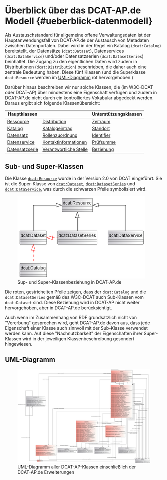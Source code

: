 # Überblick über das DCAT-AP.de Modell {#ueberblick-datenmodell}

Als Austauschstandard für allgemeine offene Verwaltungsdaten ist der Hauptanwendungsfall von DCAT-AP.de der Austausch von Metadaten zwischen Datenportalen. Dabei wird in der Regel ein Katalog (`dcat:Catalog`) bereitstellt, der Datensätze (`dcat:Dataset`), Datenservices (`dcat:DataService`) und/oder Datensatzserien (`dcat:DatasetSeries`) beinhaltet. Die Zugang zu den eigentlichen Daten wird zudem in Distributionen (`dcat:Distribution`) beschrieben, die daher auch eine zentrale Bedeutung haben. Diese fünf Klassen (und die Superklasse `dcat:Resource` werden im [UML-Diagramm](#uml-diagramm) rot hervorgehoben.)

Darüber hinaus beschreiben wir nur solche Klassen, die (im W3C-DCAT oder DCAT-AP) über mindestens eine Eigenschaft verfügen und zudem in DCAT-AP.de nicht durch ein kontrolliertes Vokabular abgedeckt werden. Daraus ergibt sich folgende Klassenübersicht:

| Hauptklassen                             |                                                          | Unterstützungsklassen            |
| ---------------------------------------- | -------------------------------------------------------- | -------------------------------- |
| [Ressource](#klasse-ressource)           | [Distribution](#klasse-distribution)                     | [Zeitraum](#klasse-zeitraum)     |
| [Katalog](#klasse-katalog)               | [Katalogeintrag](#klasse-katalogeintrag)                 | [Standort](#klasse-standort)     |
| [Datensatz](#klasse-datensatz)           | [Rollenzuordnung](#klasse-rollenzuordnung)               | [Identifier](#klasse-identifier) |
| [Datenservice](#klasse-datenservice)     | [Kontaktinformationen](#klasse-kontaktinformationen)     | [Prüfsumme](#klasse-prufsumme)   |
| [Datensatzserie](#klasse-datensatzserie) | [Verantwortliche Stelle](#klasse-verantwortliche-stelle) | [Beziehung](#klasse-beziehung)   |

## Sub- und Super-Klassen

Die Klasse [`dcat:Resource`](#klasse-ressource) wurde in der Version 2.0 von DCAT eingeführt. Sie ist die Super-Klasse von [`dcat:Dataset`](#klasse-datensatz), [`dcat:DatasetSeries`](#klasse-datensatzserie) und [`dcat:DataService`](#klasse-datenservice), was durch die schwarzen Pfeile symbolisiert wird.

<figure id="img-sub-sup-klassen">
  <a href="./img/sub-sup-klassen.png" target="_blank"><img src="./img/sub-sup-klassen.png" alt="Sup- und Super-Klassenbeziehung in DCAT-AP.de"></a>
  <figcaption>Sup- und Super-Klassenbeziehung in DCAT-AP.de</figcaption>
</figure>

Die roten, gestrichelten Pfeile zeigen, dass der `dcat:Catalog` und die `dcat:DatasetSeries` gemäß des W3C-DCAT auch Sub-Klassen vom `dcat:Dataset` sind. Diese Beziehung wird in DCAT-AP nicht weiter hervorgehoben, aber in DCAT-AP.de berücksichtigt.

Auch wenn im Zusammenhang von RDF grundsätzlich nicht von "Vererbung" gesprochen wird, geht DCAT-AP.de davon aus, dass jede Eigenschaft einer Klasse auch sinnvoll mit der Sub-Klasse verwendet werden kann. Auf diese "Nachnutzbarkeit" der Eigenschaften ihrer Super-Klassen wird in der jeweiligen Klassenbeschreibung gesondert hingewiesen.


## UML-Diagramm

<figure id="img-uml-diagramm">
  <a href="../uml/dcat-ap-de.svg" target="_blank"><img src="../uml/dcat-ap-de.svg" alt="UML-Diagramm aller DCAT-AP-Klassen einschließlich der DCAT-AP.de Erweiterungen "></a>
  <figcaption>UML-Diagramm aller DCAT-AP-Klassen einschließlich der DCAT-AP.de Erweiterungen</figcaption>
</figure>